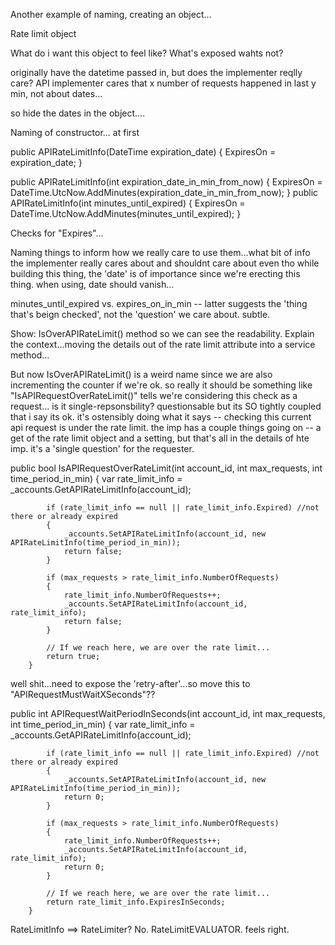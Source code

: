 Another example of naming, creating an object...


Rate limit object

What do i want this object to feel like? What's exposed wahts not?

originally have the datetime passed in, but does the implementer reqlly care? API implementer cares that x number of requests happened in last y min,
not about dates...

so hide the dates in the object....

Naming of constructor... at first

  public APIRateLimitInfo(DateTime expiration_date)
        {
            ExpiresOn = expiration_date;
        }
        
  public APIRateLimitInfo(int expiration_date_in_min_from_now)
        {
            ExpiresOn = DateTime.UtcNow.AddMinutes(expiration_date_in_min_from_now);
        }
  public APIRateLimitInfo(int minutes_until_expired)
        {
            ExpiresOn = DateTime.UtcNow.AddMinutes(minutes_until_expired);
        }
        
        
Checks for "Expires"...

Naming things to inform how we really care to use them...what bit of info the implementer really cares about and shouldnt care about even tho while building this thing, 
the 'date' is of importance since we're erecting this thing. when using, date should vanish...

minutes_until_expired vs. expires_on_in_min -- latter suggests the 'thing that's beign checked', not the 'question' we care about. subtle.


Show: IsOverAPIRateLimit() method so we can see the readability. Explain the context...moving the details out of the rate limit attribute into a service method...

But now IsOverAPIRateLimit() is a weird name since we are also incrementing the counter if we're ok. so really it should be something like "IsAPIRequestOverRateLimit()" tells we're considering this check as a request... is it single-repsonsbility? questionsable but its SO tightly coupled that i say its ok. it's ostensibly doing what it says -- checking this current api request is under the rate limit. the imp has a couple things going on -- a get of the rate limit object and a setting, but that's all in the details of hte imp. it's a 'single question' for the requester.

public bool IsAPIRequestOverRateLimit(int account_id, int max_requests, int time_period_in_min)
        {
            var rate_limit_info = _accounts.GetAPIRateLimitInfo(account_id);

            if (rate_limit_info == null || rate_limit_info.Expired) //not there or already expired
            {
                _accounts.SetAPIRateLimitInfo(account_id, new APIRateLimitInfo(time_period_in_min));
                return false;
            }

            if (max_requests > rate_limit_info.NumberOfRequests)
            {
                rate_limit_info.NumberOfRequests++;
                _accounts.SetAPIRateLimitInfo(account_id, rate_limit_info);
                return false;
            }

            // If we reach here, we are over the rate limit...
            return true;
        }
        


well shit...need to expose the 'retry-after'...so move this to "APIRequestMustWaitXSeconds"??


  public int APIRequestWaitPeriodInSeconds(int account_id, int max_requests, int time_period_in_min)
        {
            var rate_limit_info = _accounts.GetAPIRateLimitInfo(account_id);

            if (rate_limit_info == null || rate_limit_info.Expired) //not there or already expired
            {
                _accounts.SetAPIRateLimitInfo(account_id, new APIRateLimitInfo(time_period_in_min));
                return 0;
            }

            if (max_requests > rate_limit_info.NumberOfRequests)
            {
                rate_limit_info.NumberOfRequests++;
                _accounts.SetAPIRateLimitInfo(account_id, rate_limit_info);
                return 0;
            }

            // If we reach here, we are over the rate limit...
            return rate_limit_info.ExpiresInSeconds;
        }


RateLimitInfo ==> RateLimiter? No. RateLimitEVALUATOR. feels right.
